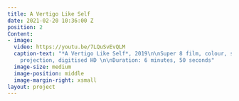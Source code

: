 ```yaml
---
title: A Vertigo Like Self
date: 2021-02-20 10:36:00 Z
position: 2
Content:
- image: 
  video: https://youtu.be/7LQuSvEvQLM
  caption-text: "*A Vertigo Like Self*, 2019\n\nSuper 8 film, colour, silent\n\nFor
    projection, digitised HD \n\nDuration: 6 minutes, 50 seconds"
  image-size: medium
  image-position: middle
  image-margin-right: xsmall
layout: project
---
```


